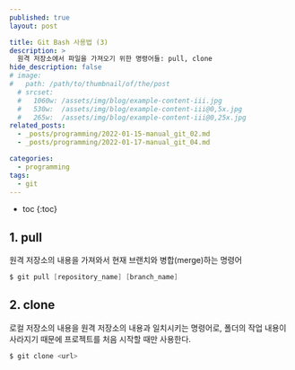 ```yaml
---
published: true
layout: post

title: Git Bash 사용법 (3)
description: >
  원격 저장소에서 파일을 가져오기 위한 명령어들: pull, clone
hide_description: false
# image: 
#   path: /path/to/thumbnail/of/the/post
  # srcset:
  #   1060w: /assets/img/blog/example-content-iii.jpg
  #   530w:  /assets/img/blog/example-content-iii@0,5x.jpg
  #   265w:  /assets/img/blog/example-content-iii@0,25x.jpg
related_posts:
  - _posts/programming/2022-01-15-manual_git_02.md
  - _posts/programming/2022-01-17-manual_git_04.md

categories:
  - programming
tags:
  - git
---
```


* toc
{:toc}

## 1. pull
원격 저장소의 내용을 가져와서 현재 브랜치와 병합(merge)하는 명령어

```powershell
$ git pull [repository_name] [branch_name]
```

## 2. clone
로컬 저장소의 내용을 원격 저장소의 내용과 일치시키는 명령어로, 폴더의 작업 내용이 사라지기 때문에 프로젝트를 처음 시작할 때만 사용한다.

```powershell
$ git clone <url>
```